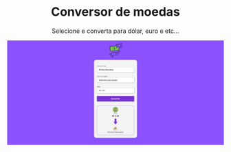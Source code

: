 <h1 align="center">Conversor de moedas</h1>
<p align="center">Selecione e converta para dólar, euro e etc...</p>


<img src="./assets/readme/capt.png ">

